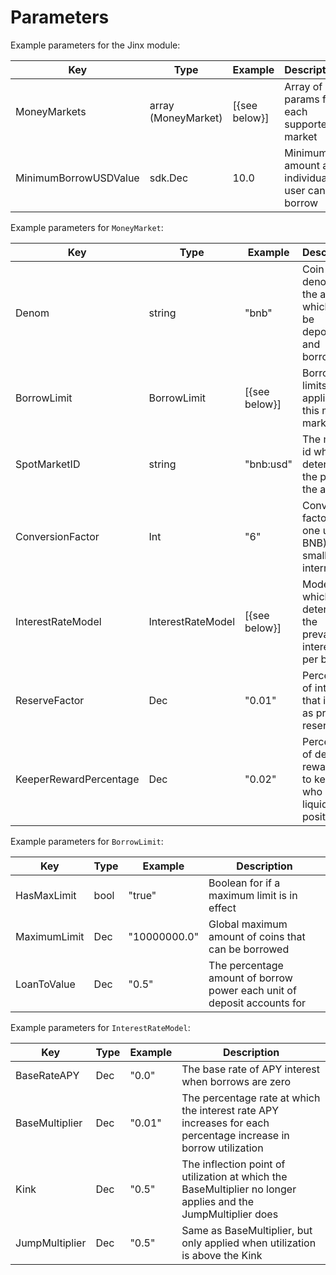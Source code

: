 <!--
order: 5
-->

# Parameters

Example parameters for the Jinx module:

| Key                   | Type                | Example       | Description                                  |
| --------------------- | ------------------- | ------------- | -------------------------------------------- |
| MoneyMarkets          | array (MoneyMarket) | [{see below}] | Array of params for each supported market    |
| MinimumBorrowUSDValue | sdk.Dec             | 10.0          | Minimum amount an individual user can borrow |

Example parameters for `MoneyMarket`:

| Key                    | Type              | Example       | Description                                                           |
| ---------------------- | ----------------- | ------------- | --------------------------------------------------------------------- |
| Denom                  | string            | "bnb"         | Coin denom of the asset which can be deposited and borrowed           |
| BorrowLimit            | BorrowLimit       | [{see below}] | Borrow limits applied to this money market                            |
| SpotMarketID           | string            | "bnb:usd"     | The market id which determines the price of the asset                 |
| ConversionFactor       | Int               | "6"           | Conversion factor for one unit (ie BNB) to the smallest internal unit |
| InterestRateModel      | InterestRateModel | [{see below}] | Model which determines the prevailing interest rate per block         |
| ReserveFactor          | Dec               | "0.01"        | Percentage of interest that is kept as protocol reserves              |
| KeeperRewardPercentage | Dec               | "0.02"        | Percentage of deposit rewarded to keeper who liquidates a position    |

Example parameters for `BorrowLimit`:

| Key          | Type | Example      | Description                                                             |
| ------------ | ---- | ------------ | ----------------------------------------------------------------------- |
| HasMaxLimit  | bool | "true"       | Boolean for if a maximum limit is in effect                             |
| MaximumLimit | Dec  | "10000000.0" | Global maximum amount of coins that can be borrowed                     |
| LoanToValue  | Dec  | "0.5"        | The percentage amount of borrow power each unit of deposit accounts for |

Example parameters for `InterestRateModel`:

| Key            | Type | Example | Description                                                                                                     |
| -------------- | ---- | ------- | --------------------------------------------------------------------------------------------------------------- |
| BaseRateAPY    | Dec  | "0.0"   | The base rate of APY interest when borrows are zero                                                             |
| BaseMultiplier | Dec  | "0.01"  | The percentage rate at which the interest rate APY increases for each percentage increase in borrow utilization |
| Kink           | Dec  | "0.5"   | The inflection point of utilization at which the BaseMultiplier no longer applies and the JumpMultiplier does   |
| JumpMultiplier | Dec  | "0.5"   | Same as BaseMultiplier, but only applied when utilization is above the Kink                                     |
